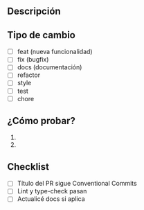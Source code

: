 ## Descripción
<!-- Qué cambia y por qué -->

## Tipo de cambio
- [ ] feat (nueva funcionalidad)
- [ ] fix (bugfix)
- [ ] docs (documentación)
- [ ] refactor
- [ ] style
- [ ] test
- [ ] chore

## ¿Cómo probar?
1. 
2. 

## Checklist
- [ ] Título del PR sigue Conventional Commits
- [ ] Lint y type-check pasan
- [ ] Actualicé docs si aplica